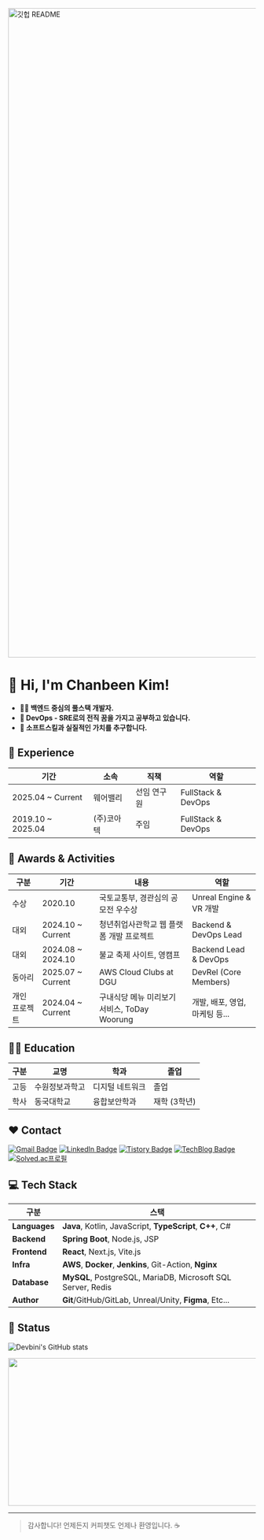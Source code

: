 <img width="3200" height="1319" alt="깃헙 README" src="https://github.com/user-attachments/assets/16666054-b34d-4e91-919d-977960b44dde" />

# 👋 Hi, I'm Chanbeen Kim!
- **👨‍💻 백엔드 중심의 풀스택 개발자.**
- **🦾 DevOps - SRE로의 전직 꿈을 가지고 공부하고 있습니다.**
- **🤝 소프트스킬과 실질적인 가치를 추구합니다.**  

## 🏢 Experience

| 기간 | 소속 | 직책 | 역할 |
|------|------|-----------|-------|
| 2025.04 ~ Current | 웨어밸리 | 선임 연구원 | FullStack & DevOps |
| 2019.10 ~ 2025.04 | (주)코아텍 | 주임 | FullStack & DevOps |

## 🏅 Awards & Activities

| 구분 | 기간 | 내용 | 역할 |
|------|------|------|----|
| 수상 | 2020.10 | 국토교통부, 경관심의 공모전 우수상 | Unreal Engine & VR 개발 |
| 대외 | 2024.10 ~ Current | 청년취업사관학교 웹 플랫폼 개발 프로젝트 | Backend & DevOps Lead |
| 대외 | 2024.08 ~ 2024.10 | 불교 축제 사이트, 영캠프 | Backend Lead & DevOps |
| 동아리 | 2025.07 ~ Current | AWS Cloud Clubs at DGU | DevRel (Core Members) |
| 개인 프로젝트 | 2024.04 ~ Current | 구내식당 메뉴 미리보기 서비스, ToDay Woorung | 개발, 배포, 영업, 마케팅 등... |

## 🧑‍🎓 Education
| 구분 | 교명 | 학과 | 졸업 |
|-----|-----|---|------|
| 고등 | 수원정보과학고 | 디지털 네트워크 | 졸업 |
| 학사 | 동국대학교 | 융합보안학과 | 재학 (3학년) |

## ❤️ Contact
[![Gmail Badge](https://img.shields.io/badge/Gmail-D14836?style=flat&logo=Gmail&logoColor=white)](mailto:flqld86851@gmail.com)
[![LinkedIn Badge](https://img.shields.io/badge/LinkedIn-0a66c2?style=flat&logo=LinkedIn&logoColor=white)](https://www.linkedin.com/in/devbini/) 
[![Tistory Badge](https://img.shields.io/badge/Old_Blog-FF6000?style=flat&logo=tistory&logoColor=white)](https://devbini.tistory.com/)
[![TechBlog Badge](https://img.shields.io/badge/Tech_Blog-181717?style=flat&logo=github&logoColor=white)](https://chanbeen.com/)
[![Solved.ac프로필](http://mazassumnida.wtf/api/mini/generate_badge?boj=devbini)](https://solved.ac/devbini)

## 💻 Tech Stack
| 구분 | 스택 |
|----|----|
|**Languages**|**Java**, Kotlin, JavaScript, **TypeScript**, **C++**, C#|  
|**Backend**|**Spring Boot**, Node.js, JSP  |
|**Frontend**|**React**, Next.js, Vite.js  |
|**Infra**|**AWS**, **Docker**, **Jenkins**, Git-Action, **Nginx**  |
|**Database**|**MySQL**, PostgreSQL, MariaDB, Microsoft SQL Server, Redis|
|**Author**|**Git**/GitHub/GitLab, Unreal/Unity, **Figma**, Etc...|
  
## 💫 Status
![Devbini's GitHub stats](https://github-readme-stats.vercel.app/api?username=devbini&show_icons=true&bg_color=white)

<a href="https://github.com/devxb/gitanimals">
<img
  src="https://render.gitanimals.org/farms/devbini"
  width="600"
  height="300"
/>
</a>

---
> 감사합니다! 언제든지 커피챗도 언제나 환영입니다. ☕
